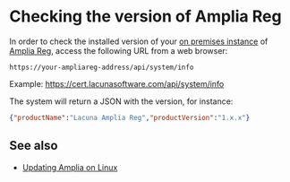 ﻿# Checking the version of Amplia Reg

In order to check the installed version of your [on premises instance](index.md) of [Amplia Reg](../index.md),
access the following URL from a web browser:

```
https://your-ampliareg-address/api/system/info
```

Example: https://cert.lacunasoftware.com/api/system/info

The system will return a JSON with the version, for instance:

```json
{"productName":"Lacuna Amplia Reg","productVersion":"1.x.x"}
```

## See also

<!-- [Updating Amplia Reg on Windows Server](windows/update.md) -->
<!-- [Updating Amplia Reg on Azure App Services](azure/update.md) -->
* [Updating Amplia on Linux](linux/update.md)
